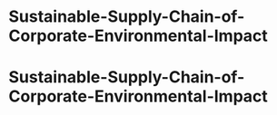 # Sustainable-Supply-Chain-of-Corporate-Environmental-Impact
# Sustainable-Supply-Chain-of-Corporate-Environmental-Impact
